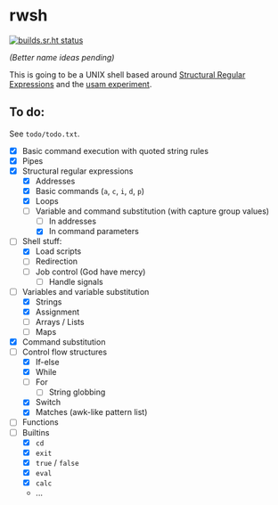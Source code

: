 # rwsh

[![builds.sr.ht status](https://builds.sr.ht/~tudor/rwsh.svg)](https://builds.sr.ht/~tudor/rwsh?)

*(Better name ideas pending)*

This is going to be a UNIX shell based around [Structural Regular Expressions][sre] and the [usam experiment][usam].

[sre]: http://doc.cat-v.org/bell_labs/structural_regexps/
[usam]: https://github.com/tudurom/usam

## To do:

See `todo/todo.txt`.

- [x] Basic command execution with quoted string rules
- [x] Pipes
- [x] Structural regular expressions
    - [x] Addresses
    - [x] Basic commands (`a`, `c`, `i`, `d`, `p`)
    - [x] Loops
	- [ ] Variable and command substitution (with capture group values)
	    - [ ] In addresses
		- [x] In command parameters
- [ ] Shell stuff:
    - [x] Load scripts
	- [ ] Redirection
    - [ ] Job control (God have mercy)
        - [ ] Handle signals
- [ ] Variables and variable substitution
    - [x] Strings
    - [x] Assignment
    - [ ] Arrays / Lists
    - [ ] Maps
- [x] Command substitution
- [ ] Control flow structures
    - [x] If-else
    - [x] While
    - [ ] For
	    - [ ] String globbing
    - [x] Switch
	- [x] Matches (awk-like pattern list)
- [ ] Functions
- [ ] Builtins
    - [x] `cd`
    - [x] `exit`
    - [x] `true` / `false`
    - [x] `eval`
	- [x] `calc`
	- ...
